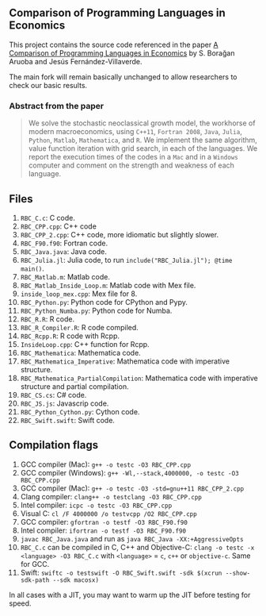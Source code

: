 ﻿## Comparison of Programming Languages in Economics

This project contains the source code referenced in the paper [A Comparison of
Programming Languages in Economics](https://www.sas.upenn.edu/~jesusfv//comparison_languages.pdf) by S. Borağan Aruoba and Jesús
Fernández-Villaverde.

The main fork will remain basically unchanged to allow researchers to check our
basic results.

### Abstract from the paper

> We solve the stochastic neoclassical growth model, the workhorse of modern
> macroeconomics, using `C++11`, `Fortran 2008`, `Java`, `Julia`, `Python`,
> `Matlab`, `Mathematica`, and `R`. We implement the same algorithm, value
> function iteration with grid search, in each of the languages. We report the
> execution times of the codes in a `Mac` and in a `Windows` computer and
> comment on the strength and weakness of each language.

## Files

1. `RBC_C.c`: C code. 
2. `RBC_CPP.cpp`: C++ code
3. `RBC_CPP_2.cpp`: C++ code, more idiomatic but slightly slower.
4. `RBC_F90.f90`: Fortran code.
5. `RBC_Java.java`: Java code.
6. `RBC_Julia.jl`: Julia code, to run `include("RBC_Julia.jl"); @time main()`.
6. `RBC_Matlab.m`: Matlab code.
8. `RBC_Matlab_Inside_Loop.m`: Matlab code with Mex file.
9. `inside_loop_mex.cpp`: Mex file for 8.
10. `RBC_Python.py`: Python code for CPython and Pypy.
11. `RBC_Python_Numba.py`: Python code for Numba.
12. `RBC_R.R`: R code.
13. `RBC_R_Compiler.R`: R code compiled.
14. `RBC_Rcpp.R`: R code with Rcpp.
15. `InsideLoop.cpp`: C++ function for Rcpp.
16. `RBC_Mathematica`: Mathematica code.
17. `RBC_Mathematica_Imperative`: Mathematica code with imperative structure.
18. `RBC_Mathematica_PartialCompilation`: Mathematica code with imperative
    structure and partial compilation.
19. `RBC_CS.cs`: C# code.
20. `RBC_JS.js`: Javascrip code.
21. `RBC_Python_Cython.py`: Cython code.
22. `RBC_Swift.swift`: Swift code.

## Compilation flags

1. GCC compiler (Mac): `g++ -o testc -O3 RBC_CPP.cpp`
2. GCC compiler (Windows): `g++ -Wl,--stack,4000000, -o testc -O3 RBC_CPP.cpp`
3. GCC compiler (Mac): `g++ -o testc -O3 -std=gnu++11 RBC_CPP_2.cpp`
4. Clang compiler: `clang++ -o testclang -O3 RBC_CPP.cpp`
5. Intel compiler: `icpc -o testc -O3 RBC_CPP.cpp`
6. Visual C: `cl /F 4000000 /o testvcpp /O2 RBC_CPP.cpp`
7. GCC compiler: `gfortran -o testf -O3 RBC_F90.f90`
8. Intel compiler: `ifortran -o testf -O3 RBC_F90.f90`
9. `javac RBC_Java.java` and run as `java RBC_Java -XX:+AggressiveOpts`
10. `RBC_C.c` can be compiled in C, C++ and Objective-C: `clang -o testc -x <language> -O3 RBC_C.c` with `<language>` = `c`, `c++` or `objective-c`. Same for GCC.
11. Swift: `swiftc -o testswift -O RBC_Swift.swift -sdk $(xcrun --show-sdk-path --sdk macosx)`

In all cases with a JIT, you may want to warm up the JIT before testing for
speed.

[1]: http://economics.sas.upenn.edu/~jesusfv/comparison_languages.pdf
